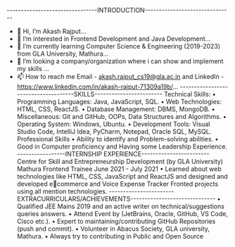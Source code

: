 --------------------------------INTRODUCTION-------------------------------
- 👋 Hi, I’m Akash Rajput...
- 👀 I’m interested in Frontend Development and Java Development...
- 🌱 I’m currently learning Computer Science & Engineering (2019-2023) from GLA University, Mathura...
- 💞️ I’m looking a company/organization where i can show and implement my skills ...
- 📫 How to reach me Email - akash.rajput_cs19@gla.ac.in and LinkedIn - https://www.linkedin.com/in/akash-rajput-71309a19b/...
-------------------------------------SKILLS------------------------
Technical Skills:
• Programming Languages: Java, JavaScript, SQL.
• Web Technologies: HTML, CSS, ReactJS.
• Database Management: DBMS, MongoDB.
• Miscellaneous: Git and GitHub, OOPs, Data Structures and Algorithms.
• Operating System: Windows, Ubuntu.
• Development Tools: Visual Studio Code, IntelliJ Idea, PyCharm, Notepad, Oracle SQL, MySQL.
Professional Skills
• Ability to identify and Problem-solving abilities.
• Good in Computer proficiency and Having some Leadership Experience.
-----------------INTERNSHIP EXPERIENCE------------------------
Centre for Skill and Entrepreneurship Development (by GLA University) Mathura
Frontend Trainee June 2021 - July 2021
• Learned about web technologies like HTML, CSS, JavaScript and ReactJS and designed and developed ecommerce and Voice Expense Tracker Fronted projects using all mention technologies.
-----------------------EXTRACURRICULARS/ACHIEVEMENTS------------------------------
• Qualified JEE Mains 2019 and an active writer on technical/suggestions queries answers.
• Attend Event by (JetBrains, Oracle, GitHub, VS Code, Cisco etc.).
• Expert to maintaining/contributing GitHub Repositories (push and commit).
• Volunteer in Abacus Society, GLA university, Mathura.
• Always try to contributing in Public and Open Source
<!---
akash02rajput88/akash02rajput88 is a ✨ special ✨ repository because its `README.md` (this file) appears on your GitHub profile.
You can click the Preview link to take a look at your changes.
--->
